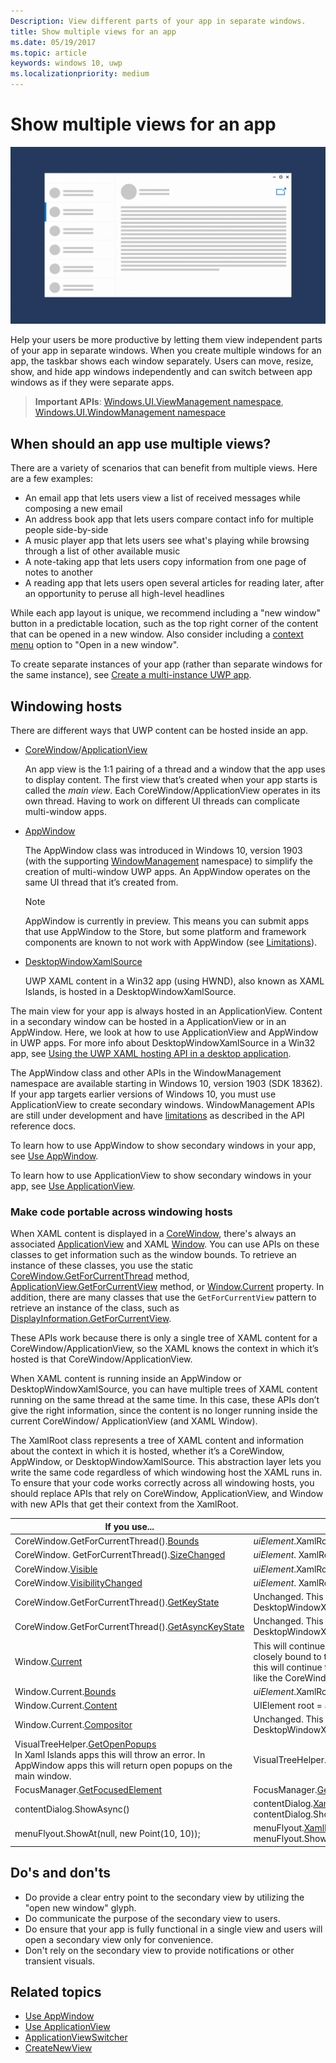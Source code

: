 ```yaml
---
Description: View different parts of your app in separate windows.
title: Show multiple views for an app
ms.date: 05/19/2017
ms.topic: article
keywords: windows 10, uwp
ms.localizationpriority: medium
---
```

# Show multiple views for an app

![Wireframe showing an app with multiple windows](images/multi-view.gif)

Help your users be more productive by letting them view independent parts of your app in separate windows. When you create multiple windows for an app, the taskbar shows each window separately. Users can move, resize, show, and hide app windows independently and can switch between app windows as if they were separate apps.

> **Important APIs**: [Windows.UI.ViewManagement namespace](/uwp/api/windows.ui.viewmanagement), [Windows.UI.WindowManagement namespace](/uwp/api/windows.ui.windowmanagement)

## When should an app use multiple views?

There are a variety of scenarios that can benefit from multiple views. Here are a few examples:

- An email app that lets users view a list of received messages while composing a new email
- An address book app that lets users compare contact info for multiple people side-by-side
- A music player app that lets users see what's playing while browsing through a list of other available music
- A note-taking app that lets users copy information from one page of notes to another
- A reading app that lets users open several articles for reading later, after an opportunity to peruse all high-level headlines

While each app layout is unique, we recommend including a "new window" button in a predictable location, such as the top right corner of the content that can be opened in a new window. Also consider including a [context menu](..\controls-and-patterns\menus.md) option to "Open in a new window".

To create separate instances of your app (rather than separate windows for the same instance), see [Create a multi-instance UWP app](../../launch-resume/multi-instance-uwp.md).

## Windowing hosts

There are different ways that UWP content can be hosted inside an app.

- [CoreWindow](/uwp/api/windows.ui.core.corewindow)/[ApplicationView](/uwp/api/windows.ui.viewmanagement.applicationview)

     An app view is the 1:1 pairing of a thread and a window that the app uses to display content. The first view that’s created when your app starts is called the *main view*. Each CoreWindow/ApplicationView operates in its own thread. Having to work on different UI threads can complicate multi-window apps.
- [AppWindow](/uwp/api/windows.ui.windowmanagement.appwindow)

     The AppWindow class was introduced in Windows 10, version 1903 (with the supporting [WindowManagement](/uwp/api/windows.ui.windowmanagement) namespace) to simplify the creation of multi-window UWP apps. An AppWindow operates on the same UI thread that it’s created from.

    > [!NOTE]
    > AppWindow is currently in preview. This means you can submit apps that use AppWindow to the Store, but some platform and framework components are known to not work with AppWindow (see [Limitations]((/uwp/api/windows.ui.windowmanagement.appwindow#limitations))).
- [DesktopWindowXamlSource](/uwp/api/windows.ui.xaml.hosting.desktopwindowxamlsource)

     UWP XAML content in a Win32 app (using HWND), also known as XAML Islands, is hosted in a DesktopWindowXamlSource.

The main view for your app is always hosted in an ApplicationView. Content in a secondary window can be hosted in a ApplicationView or in an AppWindow. Here, we look at how to use ApplicationView and AppWindow in UWP apps. For more info about DesktopWindowXamlSource in a Win32 app, see [Using the UWP XAML hosting API in a desktop application](/windows/apps/desktop/modernize/using-the-xaml-hosting-api).

The AppWindow class and other APIs in the WindowManagement namespace are available starting in Windows 10, version 1903 (SDK 18362). If your app targets earlier versions of Windows 10, you must use ApplicationView to create secondary windows. WindowManagement APIs are still under development and have [limitations](/uwp/api/windows.ui.windowmanagement.appwindow#limitations) as described in the API reference docs.

To learn how to use AppWindow to show secondary windows in your app, see [Use AppWindow](app-window.md).

To learn how to use ApplicationView to show secondary windows in your app, see [Use ApplicationView](application-view.md).

### Make code portable across windowing hosts

When XAML content is displayed in a [CoreWindow](/uwp/api/windows.ui.core.corewindow), there's always an associated [ApplicationView](/uwp/api/windows.ui.viewmanagement.applicationview) and XAML [Window](/uwp/api/windows.ui.xaml.window). You can use APIs on these classes to get information such as the window bounds. To retrieve an instance of these classes, you use the static [CoreWindow.GetForCurrentThread](/uwp/api/windows.ui.core.corewindow.getforcurrentthread) method, [ApplicationView.GetForCurrentView](/uwp/api/windows.ui.viewmanagement.applicationview.getforcurrentview) method, or [Window.Current](/uwp/api/windows.ui.xaml.window.current) property. In addition, there are many classes that use the `GetForCurrentView` pattern to retrieve an instance of the class, such as [DisplayInformation.GetForCurrentView]().

These APIs work because there is only a single tree of XAML content for a CoreWindow/ApplicationView, so the XAML knows the context in which it’s hosted is that CoreWindow/ApplicationView.

When XAML content is running inside an AppWindow or DesktopWindowXamlSource, you can have multiple trees of XAML content running on the same thread at the same time. In this case, these APIs don’t give the right information, since the content is no longer running inside the current CoreWindow/ ApplicationView (and XAML Window).

The XamlRoot class represents a tree of XAML content and information about the context in which it is hosted, whether it’s a CoreWindow, AppWindow, or DesktopWindowXamlSource. This abstraction layer lets you write the same code regardless of which windowing host the XAML runs in. To ensure that your code works correctly across all windowing hosts, you should replace APIs that rely on CoreWindow, ApplicationView, and Window with new APIs that get their context from the XamlRoot.

| If you use... | Replace with... |
| - | - |
| CoreWindow.GetForCurrentThread().[Bounds](/uwp/api/windows.ui.core.corewindow.bounds) | _uiElement_.XamlRoot.[Size](/uwp/api/windows.ui.xaml.xamlroot.size) |
| CoreWindow. GetForCurrentThread().[SizeChanged](/uwp/api/windows.ui.core.corewindow.sizechanged) | _uiElement_. XamlRoot.[Changed](/uwp/api/windows.ui.xaml.xamlroot.changed) |
| CoreWindow.[Visible](/uwp/api/windows.ui.core.corewindow.visible) | _uiElement_.XamlRoot.[IsHostVisible](/uwp/api/windows.ui.xaml.xamlroot.ishostvisible) |
| CoreWindow.[VisibilityChanged](/uwp/api/windows.ui.core.corewindow.visibilitychanged) | _uiElement_. XamlRoot.[Changed](/uwp/api/windows.ui.xaml.xamlroot.changed) |
| CoreWindow.GetForCurrentThread().[GetKeyState](/uwp/api/windows.ui.core.corewindow.getkeystate) | Unchanged. This is supported in AppWindow and DesktopWindowXamlSource. |
| CoreWindow.GetForCurrentThread().[GetAsyncKeyState](/uwp/api/windows.ui.core.corewindow.getasynckeystate) | Unchanged. This is supported in AppWindow and DesktopWindowXamlSource. |
| Window.[Current](/uwp/api/windows.ui.xaml.window.current) | This will continue to return the main XAML Window object which is closely bound to the current CoreWindow.  For XAML Island apps, this will continue to exist, but be largely useless and vestigial, much like the CoreWindow. |
| Window.Current.[Bounds](/uwp/api/windows.ui.xaml.window.bounds) | _uiElement_.XamlRoot.[Size](/uwp/api/windows.ui.xaml.xamlroot.size) |
| Window.Current.[Content](/uwp/api/windows.ui.xaml.window.content) | UIElement root =  _uiElement_. XamlRoot.[Content](/uwp/api/windows.ui.xaml.xamlroot.content) |
| Window.Current.[Compositor](/uwp/api/windows.ui.xaml.window.compositor) | Unchanged. This is supported in AppWindow and DesktopWindowXamlSource. |
| VisualTreeHelper.[GetOpenPopups](/uwp/api/windows.ui.xaml.media.visualtreehelper.getopenpopups)<br/>In Xaml Islands apps this will throw an error. In AppWindow apps this will return open popups on the main window. | VisualTreeHelper.[GetOpenPopupsForXamlRoot](/uwp/api/windows.ui.xaml.media.visualtreehelper.getopenpopupsforxamlroot)(_uiElement_.XamlRoot) |
| FocusManager.[GetFocusedElement](/uwp/api/windows.ui.xaml.input.focusmanager.getfocusedelement) | FocusManager.[GetFocusedElement](/uwp/api/windows.ui.xaml.input.focusmanager.getfocusedelement#Windows_UI_Xaml_Input_FocusManager_GetFocusedElement_Windows_UI_Xaml_XamlRoot_)(_uiElement_.XamlRoot) |
| contentDialog.ShowAsync() | contentDialog.[XamlRoot](/uwp/api/windows.ui.xaml.uielement.xamlroot) = _uiElement_.XamlRoot;<br/>contentDialog.ShowAsync(); |
| menuFlyout.ShowAt(null, new Point(10, 10)); | menuFlyout.[XamlRoot](/uwp/api/windows.ui.xaml.controls.primitives.flyoutbase.xamlroot) = _uiElement_.XamlRoot;<br/>menuFlyout.ShowAt(null, new Point(10, 10)); |

## Do's and don'ts

- Do provide a clear entry point to the secondary view by utilizing the "open new window" glyph.
- Do communicate the purpose of the secondary view to users.
- Do ensure that your app is fully functional in a single view and users will open a secondary view only for convenience.
- Don't rely on the secondary view to provide notifications or other transient visuals.

## Related topics

- [Use AppWindow](app-window.md)
- [Use ApplicationView](application-view.md)
- [ApplicationViewSwitcher](https://docs.microsoft.com/uwp/api/Windows.UI.ViewManagement.ApplicationViewSwitcher)
- [CreateNewView](https://docs.microsoft.com/uwp/api/windows.applicationmodel.core.coreapplication.createnewview)
